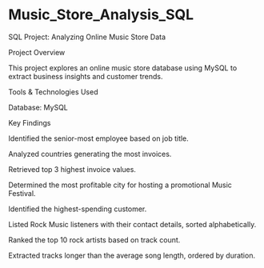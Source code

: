 # Music_Store_Analysis_SQL

SQL Project: Analyzing Online Music Store Data

Project Overview

This project explores an online music store database using MySQL to extract business insights and customer trends.

Tools & Technologies Used

Database: MySQL

Key Findings

Identified the senior-most employee based on job title.

Analyzed countries generating the most invoices.

Retrieved top 3 highest invoice values.

Determined the most profitable city for hosting a promotional Music Festival.

Identified the highest-spending customer.

Listed Rock Music listeners with their contact details, sorted alphabetically.

Ranked the top 10 rock artists based on track count.

Extracted tracks longer than the average song length, ordered by duration.
